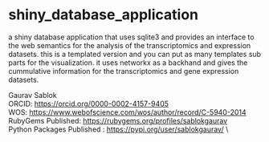 # shiny_database_application
a shiny database application that uses sqlite3 and provides an interface to the web semantics for the analysis of the transcriptomics and expression datasets. this is a templated version and you can put as many templates sub parts for the visualization. it uses networkx as a backhand and gives the cummulative information for the transcriptomics and gene expression datasets.

Gaurav Sablok \
ORCID: https://orcid.org/0000-0002-4157-9405 \
WOS: https://www.webofscience.com/wos/author/record/C-5940-2014 \
RubyGems Published: https://rubygems.org/profiles/sablokgaurav \
Python Packages Published : https://pypi.org/user/sablokgaurav/ \
